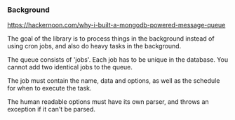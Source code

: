 ### Background

https://hackernoon.com/why-i-built-a-mongodb-powered-message-queue

The goal of the library is to process things in the background instead of using cron jobs, and also do heavy tasks in the background.

The queue consists of 'jobs'. Each job has to be unique in the database. You cannot add two identical jobs to the queue.

The job must contain the name, data and options, as well as the schedule for when to execute the task.

The human readable options must have its own parser, and throws an exception if it can't be parsed.
